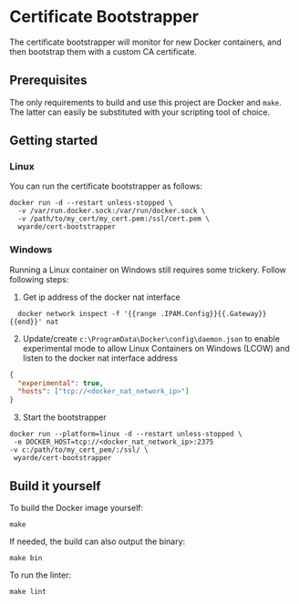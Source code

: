 # Certificate Bootstrapper

The certificate bootstrapper will monitor for new Docker containers, and then bootstrap them with a custom CA certificate.

## Prerequisites

The only requirements to build and use this project are Docker and `make`. The
latter can easily be substituted with your scripting tool of choice.

## Getting started

### Linux

You can run the certificate bootstrapper as follows:

```shell
docker run -d --restart unless-stopped \
  -v /var/run.docker.sock:/var/run/docker.sock \
  -v /path/to/my_cert/my_cert.pem:/ssl/cert.pem \
  wyarde/cert-bootstrapper
```

### Windows

Running a Linux container on Windows still requires some trickery. Follow following steps:

1. Get ip address of the docker nat interface

```shell
  docker network inspect -f '{{range .IPAM.Config}}{{.Gateway}}{{end}}' nat
```

2. Update/create `c:\ProgramData\Docker\config\daemon.json` to enable experimental mode to allow Linux Containers on Windows (LCOW) and listen to the docker nat interface address

```json
{
  "experimental": true,
  "hosts": ["tcp://<docker_nat_network_ip>"]
}
```

3. Start the bootstrapper

```shell
docker run --platform=linux -d --restart unless-stopped \
 -e DOCKER_HOST=tcp://<docker_nat_network_ip>:2375
-v c:/path/to/my_cert_pem/:/ssl/ \
 wyarde/cert-bootstrapper
```

## Build it yourself

To build the Docker image yourself:

```shell
make
```

If needed, the build can also output the binary:

```shell
make bin
```

To run the linter:

```shell
make lint
```

```

```
